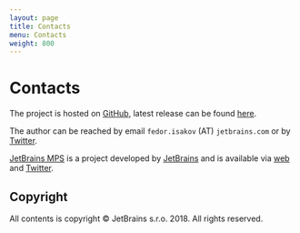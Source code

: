 ```yaml
---
layout: page
title: Contacts
menu: Contacts
weight: 800
---
```


# Contacts

The project is hosted on [GitHub](https://github.com/fisakov/mps-coderules), latest release can be found [here](https://github.com/fisakov/mps-coderules/releases).

The author can be reached by email `fedor.isakov` (AT) `jetbrains.com` or by [Twitter](https://twitter.com/fisakov).

[JetBrains MPS](https://www.jetbrains.com/mps/) is a project developed by [JetBrains](http://www.jetbrains.com/?fromFooter) and is available via [web](https://www.jetbrains.com/mps/) and [Twitter](http://twitter.com/jetbrains_mps).

## Copyright

All contents is copyright © JetBrains s.r.o. 2018. All rights reserved.
